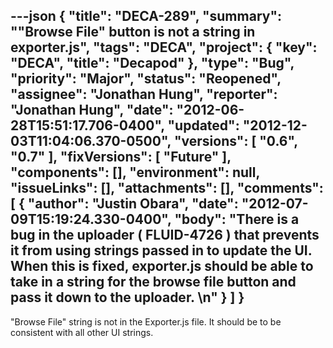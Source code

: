 ---json
{
  "title": "DECA-289",
  "summary": "\"Browse File\" button is not a string in exporter.js",
  "tags": "DECA",
  "project": {
    "key": "DECA",
    "title": "Decapod"
  },
  "type": "Bug",
  "priority": "Major",
  "status": "Reopened",
  "assignee": "Jonathan Hung",
  "reporter": "Jonathan Hung",
  "date": "2012-06-28T15:51:17.706-0400",
  "updated": "2012-12-03T11:04:06.370-0500",
  "versions": [
    "0.6",
    "0.7"
  ],
  "fixVersions": [
    "Future"
  ],
  "components": [],
  "environment": null,
  "issueLinks": [],
  "attachments": [],
  "comments": [
    {
      "author": "Justin Obara",
      "date": "2012-07-09T15:19:24.330-0400",
      "body": "There is a bug in the uploader ( FLUID-4726 ) that prevents it from using strings passed in to update the UI. When this is fixed, exporter.js should be able to take in a string for the browse file button and pass it down to the uploader.&#x20;\n"
    }
  ]
}
---
"Browse File" string is not in the Exporter.js file. It should be to be consistent with all other UI strings.

        